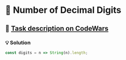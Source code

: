 # 📝 Number of Decimal Digits

## 🔗 [Task description on CodeWars](https://www.codewars.com/kata/58fa273ca6d84c158e000052)

### 💡 Solution

```javascript
const digits = n => String(n).length;
```
